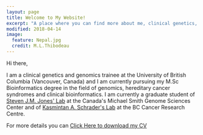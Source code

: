 ```yaml
---
layout: page
title: Welcome to My Website!
excerpt: "A place where you can find more about me, clinical genetics, genomics and bioinformatics"
modified: 2018-04-14
image:
  feature: Nepal.jpg
  credit: M.L.Thibodeau
---
```


Hi there,

I am a clinical genetics and genomics trainee at the University of British Columbia (Vancouver, Canada) and I am currently pursuing my M.Sc Bioinformatics degree in the field of genomics, hereditary cancer syndromes and clinical bioinformatics. I am currently a graduate student of [Steven J.M. Jones' Lab](http://www.bcgsc.ca/faculty/sjones) at the Canada's Michael Smith Genome Sciences Center and of [Kasmintan A. Schrader's Lab](http://molonc.bccrc.ca/schrader-lab/) at the BC Cancer Research Centre.  

For more details you can [Click Here to download my CV ](https://github.com/mylinhthibodeau/CurriculumVitae/blob/master/CCV-My_LinhThibodeau-CIHR_Academic.pdf)
